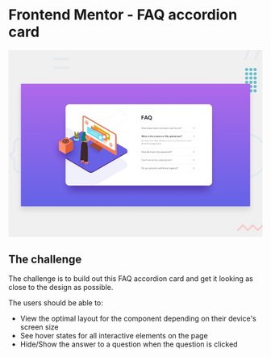 # Frontend Mentor - FAQ accordion card

![Design preview for the FAQ accordion card coding challenge](./design/desktop-preview.jpg)

## The challenge

The challenge is to build out this FAQ accordion card and get it looking as close to the design as possible.

The users should be able to:

- View the optimal layout for the component depending on their device's screen size
- See hover states for all interactive elements on the page
- Hide/Show the answer to a question when the question is clicked
